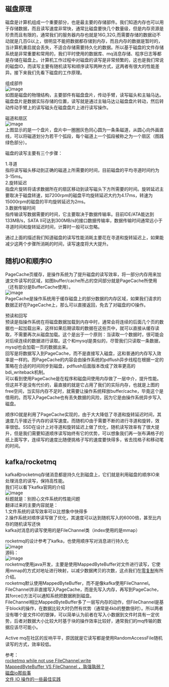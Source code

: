 ## 磁盘原理   
磁盘是计算机组成一个重要部分，也是最主要的存储部件。我们知道内存也可以用于存储数据，而且读写速度非常快，通常比磁盘要快几个数量级，但是内存资源是珍贵而且有限的，通常我们的服务器内存也就是16G,32G,而需要存储的数据动不动就是几百G以上，很明显不能把数据都存储到内存，而且内存的数据是暂时的，当计算机重启就会丢失，不适合存储需要持久化的数据。所以基于磁盘的文件存储系统是非常重要和常用的，我们平时使用的数据库、mq消息存储、程序日志等都是存储在磁盘上。计算机工作过程中对磁盘的读写是非常频繁的，这也是我们常说的磁盘IO，而读写主要有随机读写和顺序读写两种方式，这两者有很大的性能差异。接下来我们先看下磁盘的工作原理。  

组成部件  
![image]()  
如图是磁盘的物理结构，主要部件有磁盘盘片，传动手臂，读写磁头和主轴马达。磁盘盘片是数据实际存储的位置，读写就是通过主轴马达让磁盘盘片转动，然后转动传动手臂上的读写磁头在磁盘盘片上进行读写操作。
 
磁道和扇区  
![image]()  
上图显示的是一个盘片，盘片中一圈圈灰色同心圆为一条条磁道，从圆心向外画直线，可以将磁道划分为若干个弧段，每个磁道上一个弧段被称之为一个扇区（图践绿色部分）。

磁盘的读写主要有三个步骤：

1.寻道  
指将读写磁头移动到正确的磁道上所需要的时间，目前磁盘的平均寻道时间约为3-15ms。  
2.旋转延迟  
指盘片旋转将请求数据所在的扇区移动到读写磁头下方所需要的时间。旋转延迟主要取决于磁盘转速，如7200rpm的磁盘平均旋转延迟大约为4.17ms，转速为15000rpm的磁盘的平均旋转延迟为2ms。  
3.数据传输时间  
指传输读写数据需要的时间，它主要取决于数据传输率。目前IDE/ATA能达到133MB/s，SATA II可达到300MB/s的接口数据传输率，数据传输时间通常远小于寻道时间和旋转延迟时间，计算时一般可以忽略。

通过上面的描述我们知道磁盘的读写性能消耗主要花在寻道和旋转延迟上，如果能减少这两个步骤所消耗的时间，读写速度将大大提升。

## 随机IO和顺序IO  
PageCache页缓存，是操作系统为了提升磁盘的读写效率，将一部分内存用来加速文件读写的区域，如图buffer/cache所占的空间部分就是PageCache所使用（还有部分是BufferCache使用）。  
![image]()  
PageCache是操作系统用于缓存磁盘上的部分数据的内存区域，如果我们请求的数据正好在PageCache上，那么可以直接返回，免去了对磁盘的IO操作。

预读和回写  
预读是指操作系统在将磁盘数据加载到内存中时，通常会将连续的后面几个页的数据也一起加载出来，这样如果后期读取的数据在这些页中，就可以直接从缓存读取，不需要再次从磁盘加载。这个是出于一个原则：当读取一个数据时，很可能会对后续连续的数据进行读取。这个和mysql是类似的，尽管我们只读取一条数据，mysql也会加载一页的数据出来。  
回写是将数据写入到PageCache，而不是直接写入磁盘，这和普通的内存写入效率是一样的。而PageCache的内容会由操作系统的pdflush异步线程在根据一定的策略在合适的时间同步到磁盘，pdflush后面版本改成了效率更高的bdi_writeback机制。  
可以看到使用PageCache是在程序和磁盘间使用内存做了一层中介，提升性能。但这并不是没有代价的，最直接的就是它占用了我们的实际内存，也就是上图的free空间，当实际内存不足时，就需要让操作系统释放buffer/cache，毕竟这个是借用的。而写入PageCache也有丢失数据的风险，因为它是由操作系统异步写入磁盘。  

顺序IO就是利用了PageCache实现的，由于大大降低了寻道和旋转延迟时间，其速度几乎接近于内存的读写速度。而随机IO由于需要不断的进行寻道和旋转，效率很低。SSD在设计上对寻道和旋转延迟上做了优化，随机读写效率有了很大提升，但是我们需要知道顺序读写始终有它的优势，可以想象我们再一张布满格子的纸上面写字，连续写的速度比随便挑格子写的速度要快得多，省去找格子和移动笔的时间。  

## kafka/rocketmq
kafka和rocketmq存储消息都是持久化到磁盘上，它们就是利用磁盘的顺序IO来处理消息的读写，保持高性能。  
我们可以看下kafka官网的介绍  
![image]()  
标题就是：别担心文件系统的性能问题  
翻译过来的主要内容就是：  
1.文件系统的读写效率可以比想象中快得多  
2.操作系统对顺序读写做了优化，其速度可以达到随机写入的6000倍，甚至比内存的随机读写还快  
kafka对消息的读写使用的是FileChannel类（index使用的是mmap）

rocketmq的设计参考了kafka，也使用顺序写对消息进行持久化  
![image]()  
源码：  
![image]()  
rocketmq使用java开发，主要是使用MappedByteBuffer对文件进行读写，它使用mmap的方式对地址进行映射，以减少数据拷贝的次数，这点我们在[零复制]()有所介绍。  
rocketmq默认使用MappedByteBuffer，而不是像kafka使用FileChannel。FileChannel并非直接写入PageCache，而是先写入内存，再写到PageCache，其force()方法可以通知系统把数据刷到磁盘。  
FileChannel相比MappedByteBuffer多了一层写内存的动作，但FileChannel是基于block的操作，在数据比较大时仍然有优势（通常是4kb的整数倍时）。所以两者没有哪个是文件IO的银弹，可以简单认为前者在写入小数据到文件时具有一定优势，后者对数据大小比较大时基于块的操作效率比较好，通常我们的mq传输的数据应该尽可能小。   

Active mq在社区的反响平平，原因就是它读写都是使用RandomAccessFile随机读写的方式，效率较低。

参考：  
[rocketmq while not use FileChannel.write](https://github.com/apache/rocketmq/issues/575)  
[MappedByteBuffer VS FileChannel ，孰强孰弱？](https://cloud.tencent.com/developer/article/1428920)   
[磁盘io那些事](https://tech.meituan.com/2017/05/19/about-desk-io.html)  
[文件 IO 操作的一些最佳实践](https://www.cnkirito.moe/file-io-best-practise/)  

